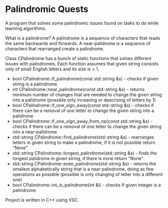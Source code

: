# Palindromic Quests

A program that solves some palindromic issues found on tasks to do while learning algorithms.

What is a palindrome? A palindrome is a sequence of characters that reads the same backwards and forwards. A near-palidrome is a sequence of characters that rearranged create a palindrome.

Class CPalindrome has a bunch of static functions that solves different issues with palindromes. Each function assumes that given string consists only of small English letters and its size is > 1.

* bool CPalindrome::if_palindrome(const std::string &s) - checks if given string is a palindrome
* int CPalindrome::near_palindrome(const std::string &s) - returns minimum number of changes that are needed to change the given string into a palidrome (possible only inceasing or deacrising of letters by 1)
* bool CPalindrome::if_one_sign_away(const std::string &s) - checks if there can be a removal of one letter to change the given string into a palidrome
* bool CPalindrome::if_one_sign_away_from_np(const std::string &s) - checks if there can be a removal of one letter to change the given string into a near-palidrome
* std::string CPalindrome::find_palindrome(std::string &s) - rearranges letters in given string to make a palindrome, if it is not possible return "None"
* std::string CPalindrome::longest_palindrome(std::string &s) - finds the longest palidrome in given string, if there is none return "None"
* std::string CPalindrome::even_palindrome(std::string &s) - returns the smallest alphabetically string that is a near palindrome, doing as few operations as possible (possible is only changing of letter into a different one)
* bool CPalindrome::int_is_palindrome(int &i) - checks if given integer is a palindrome

Project is written in C++ using VSC. 
